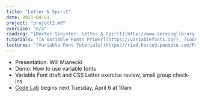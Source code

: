 ```yaml
---
title: "Letter & Spirit"
date: 2021-04-01
project: "project2.md"
exercise: "n/a"
reading: "[Dexter Sinister: Letter & Spirit](http://www.servinglibrary.org/journal/3/letter-and-spirit) and [Frieze: LettError](https://www.frieze.com/article/letterror) on [Beowolf](https://vimeo.com/49548029)"
tutorials: "[A Variable Fonts Primer](https://variablefonts.io/), [Codecademy Learn JavaScript: Introduction to JavaScript](https://www.codecademy.com/courses/introduction-to-javascript/lessons/introduction-to-javascript/exercises/intro), [Codecademy Learn JavaScript: Variables](https://www.codecademy.com/courses/introduction-to-javascript/lessons/variables/exercises/intro-variables), [Codecademy Learn JavaScript: Functions](https://www.codecademy.com/courses/introduction-to-javascript/lessons/functions)"
lectures: "[Variable Font Tutorials](https://risd.hosted.panopto.com/Panopto/Pages/Sessions/List.aspx?embedded=0#folderID=%22aa13b954-db32-4689-8984-ad0100420f6f%22&view=0)"
---
```


- Presentation: Will Mianecki
- Demo: How to use variable fonts
- Variable Font draft and CSS Letter exercise review, small group check-ins
- [Code Lab](https://github.com/RISD-Code-Lab/spring2021) begins next Tuesday, April 6 at 10am